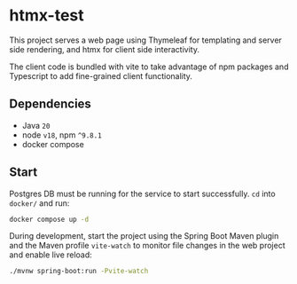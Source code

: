 # htmx-test

This project serves a web page using Thymeleaf for templating and server side rendering, and htmx for client side
interactivity.

The client code is bundled with vite to take advantage of npm packages and Typescript to add fine-grained client
functionality.

## Dependencies

- Java `20`
- node `v18`, npm `^9.8.1`
- docker compose

## Start

Postgres DB must be running for the service to start successfully. `cd` into `docker/` and run:

```bash
docker compose up -d
```

During development, start the project using the Spring Boot Maven plugin and the Maven profile `vite-watch` to monitor
file changes in the web project and enable live reload:

```bash
./mvnw spring-boot:run -Pvite-watch
```
